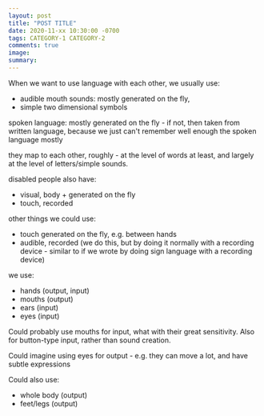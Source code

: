 ```yaml
---
layout: post
title: "POST TITLE"
date: 2020-11-xx 10:30:00 -0700
tags: CATEGORY-1 CATEGORY-2
comments: true
image:
summary:
---
```

When we want to use language with each other, we usually use:
- audible mouth sounds: mostly generated on the fly,
- simple two dimensional symbols

spoken language: mostly generated on the fly - if not, then taken from written language, because we just can't remember well enough the spoken language mostly

they map to each other, roughly - at the level of words at least, and largely at the level of letters/simple sounds.

disabled people also have:
- visual, body + generated on the fly
- touch, recorded

other things we could use:
- touch generated on the fly, e.g. between hands
- audible, recorded (we do this, but by doing it normally with a recording device - similar to if we wrote by doing sign language with a recording device)

we use:
- hands (output, input)
- mouths (output)
- ears (input)
- eyes (input)

Could probably use mouths for input, what with their great sensitivity. Also for button-type input, rather than sound creation.

Could imagine using eyes for output - e.g. they can move a lot, and have subtle expressions

Could also use:
- whole body (output)
- feet/legs (output)
